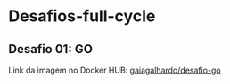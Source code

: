 #  Desafios-full-cycle

## Desafio 01: GO
 Link da imagem no Docker HUB: [gaiagalhardo/desafio-go](https://hub.docker.com/r/gaiagalhardo/desafio-go)
